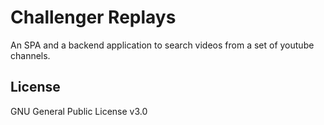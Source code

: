 # Challenger Replays
An SPA and a backend application to search videos from a set of youtube channels.

## License
GNU General Public License v3.0
